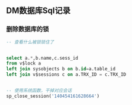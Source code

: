 ## DM数据库Sql记录

### 删除数据库的锁

``` sql
-- 查看什么被锁锁住了


select a.*,b.name,c.sess_id 
from v$lock a 
left join sysobjects b on b.id=a.table_id 
left join v$sessions c on a.TRX_ID = c.TRX_ID


-- 使用系统函数，干掉对应会话
sp_close_session('140454161628664')
```


